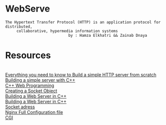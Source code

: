 # WebServe
    The Hypertext Transfer Protocol (HTTP) is an application protocol for distributed, 
         collaborative, hypermedia information systems
                                by : Hamza Elkhatri && Zainab Dnaya

# Resources 
</br>
<a href="https://medium.com/from-the-scratch/http-server-what-do-you-need-to-know-to-build-a-simple-http-server-from-scratch-d1ef8945e4fa">Everything you need to know to Build a simple HTTP server from scratch</a>
</br>
<a href="https://ncona.com/2019/04/building-a-simple-server-with-cpp/">Building a simple server with C++</a>
</br>
<a href="https://www.tutorialspoint.com/cplusplus/cpp_web_programming.htm">C++ Web Programming</a>
</br>
<a href="https://www.youtube.com/watch?v=YwHErWJIh6Y&ab_channel=EricOMeehan">Creating a Socket Object</a>
</br>
<a href="https://www.youtube.com/watch?v=Kc1kwm1WyVM&ab_channel=SloanKelly">Building a Web Server in C++</a>
</br>
<a href="https://www.rfc-editor.org/rfc/pdfrfc/rfc7230.txt.pdf">Building a Web Server in C++</a>
</br>
<a href="https://www.ibm.com/docs/en/i/7.4?topic=characteristics-socket-address-structure">Socket adress</a>
</br>
<a href="https://www.nginx.com/resources/wiki/start/topics/examples/full/"> Nginx Full Configuration file</a>
</br>
<a href="https://www.tutorialspoint.com/cplusplus/cpp_web_programming.htm"> CGI </a>
</br>
